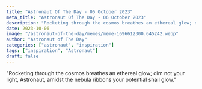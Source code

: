 ```yaml
---
title: "Astronaut Of The Day - 06 October 2023"
meta_title: "Astronaut Of The Day - 06 October 2023"
description: "Rocketing through the cosmos breathes an ethereal glow; dim not your light, Astronaut, amidst the nebula ribbons your potential shall glow."
date: 2023-10-06
image: "/astronaut-of-the-day/memes/meme-1696612300.645242.webp"
author: "Astronaut of The Day"
categories: ["astronaut", "inspiration"]
tags: ["inspiration", "Astronaut"]
draft: false
---
```

"Rocketing through the cosmos breathes an ethereal glow; dim not your light, Astronaut, amidst the nebula ribbons your potential shall glow."
        